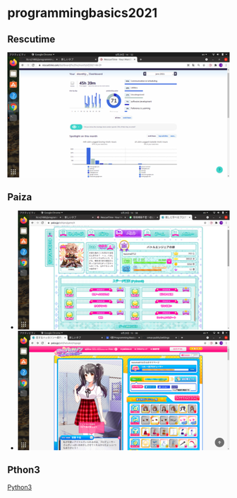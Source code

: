 # programmingbasics2021

## Rescutime

![rescutime](./image/p1.png)

## Paiza

- ![osito manaberu](./image/p2.png)
- ![恋するハッカソン](./image/p3.png)

## Pthon3

[Python3](https://github.com/itc-s21005/lesson.git)
